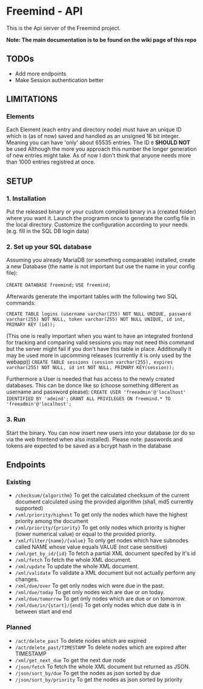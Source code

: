# Freemind - API
This is the Api server of the Freemind project.

**Note: The main documentation is to be found on the wiki page of this repo**

## TODOs
- Add more endpoints
- Make Session authentication better

## LIMITATIONS
### Elements
Each Element (each entry and directory node) must have an unique ID which is
(as of now) saved and handled as an unsigned 16 bit integer. Meaning you can
have 'only' about 65535 entries. The ID `0` **SHOULD NOT** be used Although
the more you approach this number the longer generation of new entries might
take. As of now I don't think that anyone needs more than 1000 entries
registred at once.

## SETUP
### 1. Installation
Put the released binary or your custom compiled binary
in a (created folder) where you want it. Launch the
programm once to generate the config file in the local
directory. Customize the configuration according to your
needs (e.g. fill in the SQL DB login data)

### 2. Set up your SQL database
Assuming you already MariaDB (or something comparable)
installed, create a new Database (the name is not important
but use the name in your config file): 

```CREATE DATABASE freemind;```
```USE freemind;```

Afterwards generate
the important tables with the following two SQL commands:

```CREATE TABLE logins (username varchar(255) NOT NULL UNIQUE, password varchar(255) NOT NULL, token varchar(255) NOT NULL UNIQUE, id int, PRIMARY KEY (id));```

(This one is really important when you want to have an integrated frontend for
tracking and comparing valid sessions you may not need this command but the
server might fail if you don't have this table in place. Additionally it
may be used more in upcomming releases (currently it is only used by the webapp))
```CREATE TABLE sessions (session varchar(255), expires varchar(255) NOT NULL, id int NOT NULL, PRIMARY KEY(session));```

Furthermore a User is needed that has access to the newly created databases.
This can be donce like so (choose something different as username and password please):
```CREATE USER 'freeadmin'@'localhost' IDENTIFIED BY 'admind';```
```GRANT ALL PRIVILEGES ON freemind.* TO 'freeadmin'@'localhost';```

### 3. Run
Start the binary. You can now insert new users into your database (or do so via the web frontend when also installed).
Please note: passwords and tokens are expected to be saved as a
bcrypt hash in the database

## Endpoints
### Existing
- `/checksum/{algorithm}` To get the calculated checksum of the current document calculated using the provided algorithm (sha1, md5 currently supported)
- `/xml/priority/highest` To get only the nodes which have the highest priority among the document
- `/xml/priority/{priority}` To get only nodes which priority is higher (lower numerical value) or equal to the provided priority.
- `/xml/filter/{name}/{value}` To only get nodes which have subnodes called NAME whose value equals VALUE (not case sensitive)
- `/xml/get_by_id/{id}` To fetch a partial XML document specifed by it's id
- `/xml/fetch` To fetch the whole XML document.
- `/xml/update` To update the whole XML document.
- `/xml/validate` To validate a XML document but not actually perform any changes.
- `/xml/due/over` To get only nodes wich were due in the past.
- `/xml/due/today` To get only nodes wich are due or on today.
- `/xml/due/tomorrow` To get only nodes which are due or on tomorrow.
- `/xml/due/in/{start}/{end}` To get only nodes which due date is in between start and end

### Planned
- `/act/delete_past` To delete nodes which are expired
- `/act/delete_past/TIMESTAMP` To delete nodes which are expired after TIMESTAMP
- `/xml/get_next_due` To get the next due node
- `/json/fetch` To fetch the whole XML document but returned as JSON.
- `/json/sort_by/due` To get the nodes as json sorted by due
- `/json/sort_by/priority` To get the nodes as json sorted by priority
